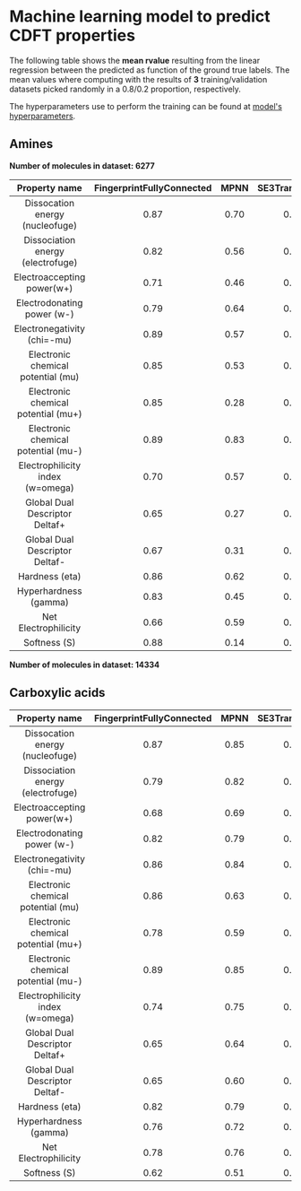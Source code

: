 # Machine learning model to predict CDFT properties

The following table shows the **mean rvalue** resulting from the linear regression
between the predicted as function of the ground true labels. The mean values where
computing with the results of **3** training/validation datasets picked randomly
in a 0.8/0.2 proportion, respectively.

The hyperparameters use to perform the training can be found at [model's hyperparameters](Training_hyperparameters.md).

## Amines

**Number of molecules in dataset: 6277**

|          Property name             | FingerprintFullyConnected | MPNN | SE3Transformer|
|:----------------------------------:|:-------------------------:|:----:|:-------------:|
| Dissocation energy (nucleofuge)    | 0.87   | 0.70  | 0.85 |
| Dissociation energy (electrofuge)  | 0.82	  | 0.56  | 0.62 |
| Electroaccepting power(w+)         | 0.71	  | 0.46  | 0.52 |
| Electrodonating power (w-)         | 0.79	  | 0.64  | 0.71 |
| Electronegativity (chi=-mu)        | 0.89	  | 0.57  | 0.74 |
| Electronic chemical potential (mu) | 0.85	  | 0.53  | 0.75 |
| Electronic chemical potential (mu+)| 0.85	  | 0.28  | 0.69 |
| Electronic chemical potential (mu-)| 0.89	  | 0.83  | 0.87 |
| Electrophilicity index (w=omega)   | 0.70	  | 0.57  | 0.74 |
| Global Dual Descriptor Deltaf+     | 0.65	  | 0.27  | 0.54 |
| Global Dual Descriptor Deltaf-     | 0.67	  | 0.31  | 0.55 |
| Hardness (eta)                     | 0.86	  | 0.62  | 0.79 |
| Hyperhardness (gamma)              | 0.83	  | 0.45  | 0.62 |
| Net Electrophilicity               | 0.66	  | 0.59  | 0.74 |
| Softness (S)                       | 0.88	  | 0.14  | 0.54 |




**Number of molecules in dataset: 14334**


## Carboxylic acids


|          Property name             | FingerprintFullyConnected | MPNN | SE3Transformer|
|:----------------------------------:|:-------------------------:|:----:|:-------------:|
| Dissocation energy (nucleofuge)    |  0.87  | 0.85  | 0.90 | 
| Dissociation energy (electrofuge)  | 	0.79  | 0.82  | 0.80 | 
| Electroaccepting power(w+)         | 	0.68  | 0.69  | 0.75 | 
| Electrodonating power (w-)         | 	0.82  | 0.79  | 0.82 | 
| Electronegativity (chi=-mu)        | 	0.86  | 0.84  | 0.88 | 
| Electronic chemical potential (mu) | 	0.86  | 0.63  | 0.88 | 
| Electronic chemical potential (mu+)| 	0.78  | 0.59  | 0.79 | 
| Electronic chemical potential (mu-)| 	0.89  | 0.85  | 0.91 | 
| Electrophilicity index (w=omega)   | 	0.74  | 0.75  | 0.79 | 
| Global Dual Descriptor Deltaf+     | 	0.65  | 0.64  | 0.63 | 
| Global Dual Descriptor Deltaf-     | 	0.65  | 0.60  | 0.61 | 
| Hardness (eta)                     | 	0.82  | 0.79  | 0.81 | 
| Hyperhardness (gamma)              | 	0.76  | 0.72  | 0.74 | 
| Net Electrophilicity               | 	0.78  | 0.76  | 0.81 | 
| Softness (S)                       |	0.62  | 0.51  | 0.52 |
